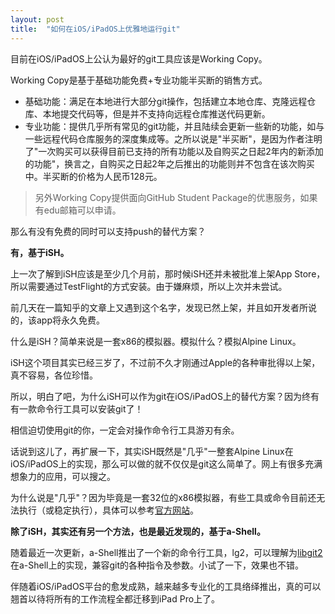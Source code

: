 ```yaml
---
layout: post
title:  "如何在iOS/iPadOS上优雅地运行git"
---
```

目前在iOS/iPadOS上公认为最好的git工具应该是Working Copy。

Working Copy是基于基础功能免费+专业功能半买断的销售方式。
- 基础功能：满足在本地进行大部分git操作，包括建立本地仓库、克隆远程仓库、本地提交代码等，但是并不支持向远程仓库推送代码更新。
- 专业功能：提供几乎所有常见的git功能，并且陆续会更新一些新的功能，如与一些远程代码仓库服务的深度集成等。之所以说是"半买断"，是因为作者注明了"一次购买可以获得目前已支持的所有功能以及自购买之日起2年内的新添加的功能"，换言之，自购买之日起2年之后推出的功能则并不包含在该次购买中。半买断的价格为人民币128元。

> 另外Working Copy提供面向GitHub Student Package的优惠服务，如果有edu邮箱可以申请。

那么有没有免费的同时可以支持push的替代方案？

**有，基于iSH。**

上一次了解到iSH应该是至少几个月前，那时候iSH还并未被批准上架App Store，所以需要通过TestFlight的方式安装。由于嫌麻烦，所以上次并未尝试。

前几天在一篇知乎的文章上又遇到这个名字，发现已然上架，并且如开发者所说的，该app将永久免费。

什么是iSH？简单来说是一套x86的模拟器。模拟什么？模拟Alpine Linux。

iSH这个项目其实已经三岁了，不过前不久才刚通过Apple的各种审批得以上架，真不容易，各位珍惜。

所以，明白了吧，为什么iSH可以作为git在iOS/iPadOS上的替代方案？因为终有有一款命令行工具可以安装git了！

相信迫切使用git的你，一定会对操作命令行工具游刃有余。

话说到这儿了，再扩展一下，其实iSH既然是"几乎"一整套Alpine Linux在iOS/iPadOS上的实现，那么可以做的就不仅仅是git这么简单了。网上有很多充满想象力的应用，可以搜之。

为什么说是"几乎"？因为毕竟是一套32位的x86模拟器，有些工具或命令目前还无法执行（或稳定执行），具体可以参考[官方网站](https://ish.app)。

**除了iSH，其实还有另一个方法，也是最近发现的，基于a-Shell。**

随着最近一次更新，a-Shell推出了一个新的命令行工具，lg2，可以理解为[<u>l</u>ib<u>g</u>it<u>2</u>](https://libgit2.org)在a-Shell上的实现，兼容git的各种指令及参数。小试了一下，效果也不错。

伴随着iOS/iPadOS平台的愈发成熟，越来越多专业化的工具络绎推出，真的可以翘首以待将所有的工作流程全都迁移到iPad Pro上了。
